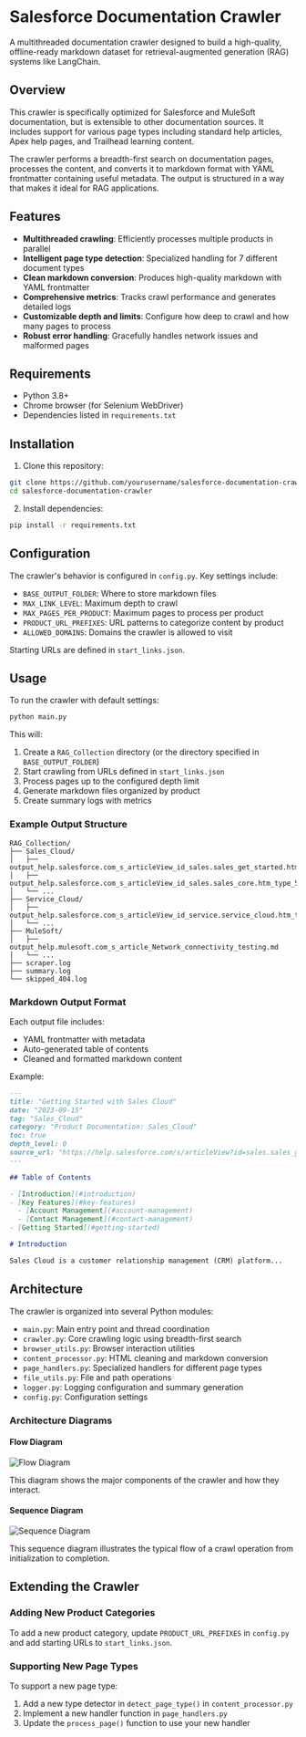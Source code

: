 # Salesforce Documentation Crawler

A multithreaded documentation crawler designed to build a high-quality, offline-ready markdown dataset for retrieval-augmented generation (RAG) systems like LangChain.

## Overview

This crawler is specifically optimized for Salesforce and MuleSoft documentation, but is extensible to other documentation sources. It includes support for various page types including standard help articles, Apex help pages, and Trailhead learning content.

The crawler performs a breadth-first search on documentation pages, processes the content, and converts it to markdown format with YAML frontmatter containing useful metadata. The output is structured in a way that makes it ideal for RAG applications.

## Features

- **Multithreaded crawling**: Efficiently processes multiple products in parallel
- **Intelligent page type detection**: Specialized handling for 7 different document types
- **Clean markdown conversion**: Produces high-quality markdown with YAML frontmatter
- **Comprehensive metrics**: Tracks crawl performance and generates detailed logs
- **Customizable depth and limits**: Configure how deep to crawl and how many pages to process
- **Robust error handling**: Gracefully handles network issues and malformed pages

## Requirements

- Python 3.8+
- Chrome browser (for Selenium WebDriver)
- Dependencies listed in `requirements.txt`

## Installation

1. Clone this repository:
```bash
git clone https://github.com/yourusername/salesforce-documentation-crawler.git
cd salesforce-documentation-crawler
```

2. Install dependencies:
```bash
pip install -r requirements.txt
```

## Configuration

The crawler's behavior is configured in `config.py`. Key settings include:

- `BASE_OUTPUT_FOLDER`: Where to store markdown files
- `MAX_LINK_LEVEL`: Maximum depth to crawl
- `MAX_PAGES_PER_PRODUCT`: Maximum pages to process per product
- `PRODUCT_URL_PREFIXES`: URL patterns to categorize content by product
- `ALLOWED_DOMAINS`: Domains the crawler is allowed to visit

Starting URLs are defined in `start_links.json`.

## Usage

To run the crawler with default settings:

```bash
python main.py
```

This will:
1. Create a `RAG_Collection` directory (or the directory specified in `BASE_OUTPUT_FOLDER`)
2. Start crawling from URLs defined in `start_links.json`
3. Process pages up to the configured depth limit
4. Generate markdown files organized by product
5. Create summary logs with metrics

### Example Output Structure

```
RAG_Collection/
├── Sales_Cloud/
│   ├── output_help.salesforce.com_s_articleView_id_sales.sales_get_started.htm_type_5.md
│   ├── output_help.salesforce.com_s_articleView_id_sales.sales_core.htm_type_5.md
│   └── ...
├── Service_Cloud/
│   ├── output_help.salesforce.com_s_articleView_id_service.service_cloud.htm_type_5.md
│   └── ...
├── MuleSoft/
│   ├── output_help.mulesoft.com_s_article_Network_connectivity_testing.md
│   └── ...
├── scraper.log
├── summary.log
└── skipped_404.log
```

### Markdown Output Format

Each output file includes:
- YAML frontmatter with metadata
- Auto-generated table of contents
- Cleaned and formatted markdown content

Example:
```markdown
---
title: "Getting Started with Sales Cloud"
date: "2023-09-15"
tag: "Sales_Cloud"
category: "Product Documentation: Sales_Cloud"
toc: true
depth_level: 0
source_url: "https://help.salesforce.com/s/articleView?id=sales.sales_get_started.htm&type=5"
---

## Table of Contents

- [Introduction](#introduction)
- [Key Features](#key-features)
  - [Account Management](#account-management)
  - [Contact Management](#contact-management)
- [Getting Started](#getting-started)

# Introduction

Sales Cloud is a customer relationship management (CRM) platform...
```

## Architecture

The crawler is organized into several Python modules:

- `main.py`: Main entry point and thread coordination
- `crawler.py`: Core crawling logic using breadth-first search
- `browser_utils.py`: Browser interaction utilities
- `content_processor.py`: HTML cleaning and markdown conversion
- `page_handlers.py`: Specialized handlers for different page types
- `file_utils.py`: File and path operations
- `logger.py`: Logging configuration and summary generation
- `config.py`: Configuration settings

### Architecture Diagrams

#### Flow Diagram
![Flow Diagram](../images/crawler_f.png)

This diagram shows the major components of the crawler and how they interact.

#### Sequence Diagram
![Sequence Diagram](../images/crawler_s.png)

This sequence diagram illustrates the typical flow of a crawl operation from initialization to completion.

## Extending the Crawler

### Adding New Product Categories

To add a new product category, update `PRODUCT_URL_PREFIXES` in `config.py` and add starting URLs to `start_links.json`.

### Supporting New Page Types

To support a new page type:
1. Add a new type detector in `detect_page_type()` in `content_processor.py`
2. Implement a new handler function in `page_handlers.py`
3. Update the `process_page()` function to use your new handler

